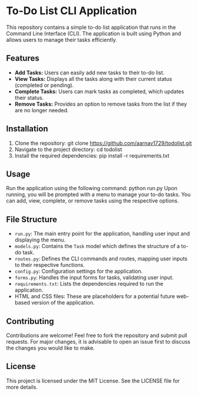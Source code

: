 # To-Do List CLI Application

This repository contains a simple to-do list application that runs in the Command Line Interface (CLI). The application is built using Python and allows users to manage their tasks efficiently.

## Features
- **Add Tasks:** Users can easily add new tasks to their to-do list.
- **View Tasks:** Displays all the tasks along with their current status (completed or pending).
- **Complete Tasks:** Users can mark tasks as completed, which updates their status.
- **Remove Tasks:** Provides an option to remove tasks from the list if they are no longer needed.

## Installation
1. Clone the repository:
   git clone https://github.com/aarnav1729/todolist.git
2. Navigate to the project directory:
   cd todolist
3. Install the required dependencies:
   pip install -r requirements.txt

## Usage
Run the application using the following command:
   python run.py
Upon running, you will be prompted with a menu to manage your to-do tasks. You can add, view, complete, or remove tasks using the respective options.

## File Structure
- `run.py`: The main entry point for the application, handling user input and displaying the menu.
- `models.py`: Contains the `Task` model which defines the structure of a to-do task.
- `routes.py`: Defines the CLI commands and routes, mapping user inputs to their respective functions.
- `config.py`: Configuration settings for the application.
- `forms.py`: Handles the input forms for tasks, validating user input.
- `requirements.txt`: Lists the dependencies required to run the application.
- HTML and CSS files: These are placeholders for a potential future web-based version of the application.

## Contributing
Contributions are welcome! Feel free to fork the repository and submit pull requests. For major changes, it is advisable to open an issue first to discuss the changes you would like to make.

## License
This project is licensed under the MIT License. See the LICENSE file for more details.
